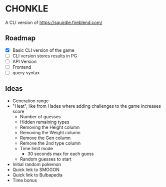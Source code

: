 # CHONKLE
A CLI version of https://squirdle.fireblend.com/

## Roadmap
- [X] Basic CLI version of the game
- [ ] CLI version stores results in PG
- [ ] API Version
- [ ] Frontend
- [ ] query syntax

## Ideas
- Generation range
- "Heat", like from Hades where adding challenges to the game increases score
    - Number of guesses
    - Hidden remaining types
    - Removing the Height column
    - Removing the Weight column
    - Remove the Gen column
    - Remove the 2nd type column
    - Time limit mode
        - 30 seconds max for each guess
    - Random guesses to start
- Initial random pokemon
- Quick link to SMOGON
- Quick link to Bulbapedia
- Time bonus